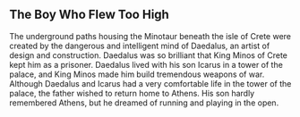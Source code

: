 ## The Boy Who Flew Too High

The underground paths housing the Minotaur beneath the isle of Crete were
created by the dangerous and intelligent mind of Daedalus, an artist of
design and construction. Daedalus was so brilliant that King Minos of Crete
kept him as a prisoner. Daedalus lived with his son Icarus in a tower of the
palace, and King Minos made him build tremendous weapons of war.
Although Daedalus and Icarus had a very comfortable life in the tower of the
palace, the father wished to return home to Athens. His son hardly
remembered Athens, but he dreamed of running and playing in the open.